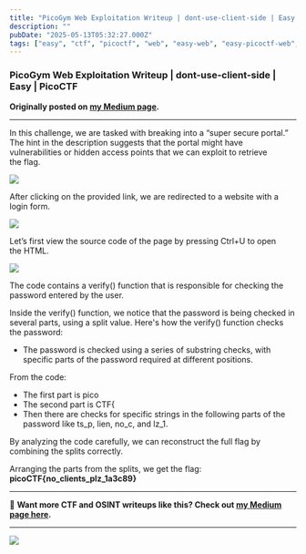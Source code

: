 ```yaml
---
title: "PicoGym Web Exploitation Writeup | dont-use-client-side | Easy | PicoCTF"
description: ""
pubDate: "2025-05-13T05:32:27.000Z"
tags: ["easy", "ctf", "picoctf", "web", "easy-web", "easy-picoctf-web", "easy-picoctf", "picoctf-web"]
---
```


### PicoGym Web Exploitation Writeup | dont-use-client-side | Easy | PicoCTF


**Originally posted on <a href="https://medium.com/@bl0ss0mx5/picogym-web-exploitation-writeup-dont-use-client-side-easy-picoctf-095356c50a1a" target="_blank" rel="noopener noreferrer">my Medium page</a>.**

---

In this challenge, we are tasked with breaking into a “super secure portal.” The hint in the description suggests that the portal might have vulnerabilities or hidden access points that we can exploit to retrieve the flag.

![](https://cdn-images-1.medium.com/max/636/1*97J7kbDPrDuEgPLSZnPJkw.png)

After clicking on the provided link, we are redirected to a website with a login form.

![](https://cdn-images-1.medium.com/max/472/1*9RF8rQYVYAuX5jMEQQ1_9A.png)

Let’s first view the source code of the page by pressing Ctrl+U to open the HTML.

![](https://cdn-images-1.medium.com/max/842/1*0Q-DUAA2hRrDaiboN8lYHw.png)

The code contains a verify() function that is responsible for checking the password entered by the user.

Inside the verify() function, we notice that the password is being checked in several parts, using a split value. Here's how the verify() function checks the password:

*   The password is checked using a series of substring checks, with specific parts of the password required at different positions.

From the code:

*   The first part is pico
*   The second part is CTF{
*   Then there are checks for specific strings in the following parts of the password like ts\_p, lien, no\_c, and lz\_1.

By analyzing the code carefully, we can reconstruct the full flag by combining the splits correctly.

Arranging the parts from the splits, we get the flag:  
**picoCTF{no\_clients\_plz\_1a3c89}**

---

📖 **Want more CTF and OSINT writeups like this? Check out <a href="https://medium.com/@bl0ss0mx5" target="_blank" rel="noopener noreferrer">my Medium page here</a>.**

---

![](https://medium.com/_/stat?event=post.clientViewed&referrerSource=full_rss&postId=095356c50a1a)